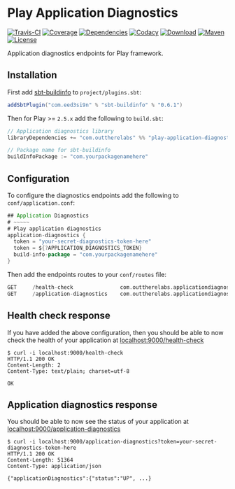 # Play Application Diagnostics
[![Travis-CI][travisCiImage]][travisCiLink] [![Coverage][coverallsImg]][coverallsLink]
[![Dependencies][versionEyeImg]][versionEyeLink] [![Codacy][codacyImg]][codacyLink]
[![Download][bintrayImg]][bintrayLink] [![Maven][mavenImg]][mavenLink] [![License][licenseImg]][licenseLink]

Application diagnostics endpoints for Play framework.

[licenseImg]: https://img.shields.io/github/license/pathikrit/better-files.svg
[licenseLink]: LICENSE

[travisCiImage]: https://travis-ci.org/OutThereLabs/play-application-diagnostics.svg?branch=master
[travisCiLink]: https://travis-ci.org/OutThereLabs/play-application-diagnostics

[codacyImg]: https://api.codacy.com/project/badge/Grade/cde1cc476d14466dbb80ea325aa090d5
[codacyLink]: https://www.codacy.com/app/otl/play-application-diagnostics

[versionEyeImg]: https://www.versioneye.com/user/projects/5786c8456edb08003f207517/badge.svg?style=flat-square
[versionEyeLink]: https://www.versioneye.com/user/projects/5786c8456edb08003f207517

[coverallsImg]: https://coveralls.io/repos/github/OutThereLabs/play-application-diagnostics/badge.svg?branch=master
[coverallsLink]: https://coveralls.io/github/OutThereLabs/play-application-diagnostics

[bintrayImg]: https://api.bintray.com/packages/outtherelabs/maven/play-application-diagnostics/images/download.svg
[bintrayLink]: https://bintray.com/outtherelabs/maven/play-application-diagnostics/_latestVersion

[mavenImg]:  https://img.shields.io/maven-central/v/com.outtherelabs/play-application-diagnostics_2.11.svg
[mavenLink]: http://search.maven.org/#search%7Cga%7C1%7Cplay-application-diagnostics

## Installation

First add [sbt-buildinfo](https://github.com/sbt/sbt-buildinfo) to `project/plugins.sbt`:

```scala
addSbtPlugin("com.eed3si9n" % "sbt-buildinfo" % "0.6.1")
```

Then for Play >= `2.5.x` add the following to `build.sbt`:

```scala
// Application diagnostics library
libraryDependencies += "com.outtherelabs" %% "play-application-diagnostics" % "0.2.0"

// Package name for sbt-buildinfo
buildInfoPackage := "com.yourpackagenamehere"
```

## Configuration

To configure the diagnostics endpoints add the following to `conf/application.conf`:

```scala
## Application Diagnostics
# ~~~~~
# Play application diagnostics
application-diagnostics {
  token = "your-secret-diagnostics-token-here"
  token = ${?APPLICATION_DIAGNOSTICS_TOKEN}
  build-info-package = "com.yourpackagenamehere"
}
```

Then add the endpoints routes to your `conf/routes` file:

```scala
GET     /health-check               com.outtherelabs.applicationdiagnostics.controllers.HealthCheckController.index
GET     /application-diagnostics    com.outtherelabs.applicationdiagnostics.controllers.ApplicationDiagnosticsController.index(token)
```

## Health check response

If you have added the above configuration, then you should be able to now check the health of your application at
[localhost:9000/health-check](http://localhost:9000/health-check)

```shell
$ curl -i localhost:9000/health-check
HTTP/1.1 200 OK
Content-Length: 2
Content-Type: text/plain; charset=utf-8

OK
```

## Application diagnostics response

You should be able to now see the status of your application at
[localhost:9000/application-diagnostics](http://localhost:9000/application-diagnostics)

```shell
$ curl -i localhost:9000/application-diagnostics?token=your-secret-diagnostics-token-here
HTTP/1.1 200 OK
Content-Length: 51364
Content-Type: application/json

{"applicationDiagnostics":{"status":"UP", ...}
```
